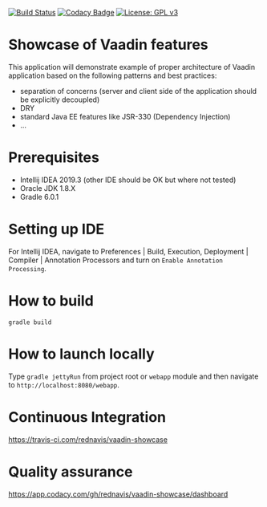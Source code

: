[![Build Status](https://travis-ci.com/rednavis/vaadin-showcase.svg?branch=master)](https://travis-ci.com/rednavis/vaadin-showcase)
[![Codacy Badge](https://api.codacy.com/project/badge/Grade/21e248caf9cf4192ae618eada63469c6)](https://www.codacy.com/gh/rednavis/vaadin-showcase?utm_source=github.com&amp;utm_medium=referral&amp;utm_content=rednavis/vaadin-showcase&amp;utm_campaign=Badge_Grade)
[![License: GPL v3](https://img.shields.io/badge/License-GPLv3-blue.svg)](https://www.gnu.org/licenses/gpl-3.0)


# Showcase of Vaadin features

This application will demonstrate example of proper architecture of Vaadin application based on the following patterns and best practices:
- separation of concerns (server and client side of the application should be explicitly decoupled)
- DRY
- standard Java EE features like JSR-330 (Dependency Injection) 
- ...

# Prerequisites
- Intellij IDEA 2019.3 (other IDE should be OK but where not tested)
- Oracle JDK 1.8.X
- Gradle 6.0.1

# Setting up IDE
For Intellij IDEA, navigate to Preferences | Build, Execution, Deployment | Compiler | Annotation Processors and turn on `Enable Annotation Processing`.

# How to build 
`gradle build`

# How to launch locally
Type `gradle jettyRun` from project root or `webapp` module and then navigate to `http://localhost:8080/webapp`.

# Continuous Integration
https://travis-ci.com/rednavis/vaadin-showcase

# Quality assurance
https://app.codacy.com/gh/rednavis/vaadin-showcase/dashboard
